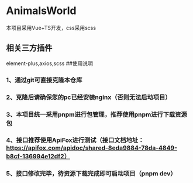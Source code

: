 # AnimalsWorld
本项目采用Vue+TS开发，css采用scss
## 相关三方插件
element-plus,axios,scss
##使用说明
### 1、通过git可直接克隆本仓库
### 2、克隆后请确保您的pc已经安装nginx（否则无法启动项目）
### 3、本项目统一采用pnpm进行包管理，推荐使用pnpm进行下载资源包
### 4、接口推荐使用ApiFox进行测试（接口文档地址：https://apifox.com/apidoc/shared-8eda9884-78da-4849-b8cf-136994e12df2）
### 5、接口修改完毕，待资源下载完成即可启动项目（pnpm dev）
